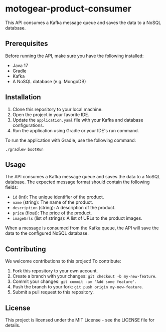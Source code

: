 # motogear-product-consumer

This API consumes a Kafka message queue and saves the data to a NoSQL database.

## Prerequisites

Before running the API, make sure you have the following installed:

- Java 17 
- Gradle
- Kafka
- A NoSQL database (e.g. MongoDB)

## Installation

1. Clone this repository to your local machine.
2. Open the project in your favorite IDE.
3. Update the `application.yaml` file with your Kafka and database configurations.
4. Run the application using Gradle or your IDE's run command.

To run the application with Gradle, use the following command:
```
./gradlew bootRun
```

## Usage

The API consumes a Kafka message queue and saves the data to a NoSQL database. The expected message format should contain the following fields:

- `id` (int): The unique identifier of the product.
- `name` (string): The name of the product.
- `description` (string): A description of the product.
- `price` (float): The price of the product.
- `imageUrls` (list of strings): A list of URLs to the product images.

When a message is consumed from the Kafka queue, the API will save the data to the configured NoSQL database.

## Contributing

We welcome contributions to this project! To contribute:

1. Fork this repository to your own account.
2. Create a branch with your changes: `git checkout -b my-new-feature`.
3. Commit your changes: `git commit -am 'Add some feature'`.
4. Push the branch to your fork: `git push origin my-new-feature`.
5. Submit a pull request to this repository.

## License

This project is licensed under the MIT License - see the LICENSE file for details.